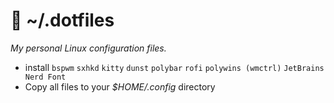 # 🌺 ~/.dotfiles

_My personal Linux configuration files._

- install `bspwm` `sxhkd` `kitty` `dunst` `polybar` `rofi` `polywins (wmctrl)`  `JetBrains Nerd Font`
- Copy all files to your *$HOME/.config* directory
